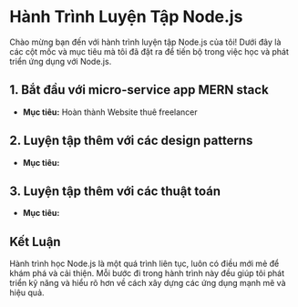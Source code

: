 # Hành Trình Luyện Tập Node.js

Chào mừng bạn đến với hành trình luyện tập Node.js của tôi! Dưới đây là các cột mốc và mục tiêu mà tôi đã đặt ra để tiến bộ trong việc học và phát triển ứng dụng với Node.js.


## 1. Bắt đầu với micro-service app MERN stack 
- **Mục tiêu:** Hoàn thành Website thuê freelancer


## 2. Luyện tập thêm với các design patterns
- **Mục tiêu:** 

## 3. Luyện tập thêm với các thuật toán
- **Mục tiêu:** 








## Kết Luận

Hành trình học Node.js là một quá trình liên tục, luôn có điều mới mẻ để khám phá và cải thiện. Mỗi bước đi trong hành trình này đều giúp tôi phát triển kỹ năng và hiểu rõ hơn về cách xây dựng các ứng dụng mạnh mẽ và hiệu quả.

